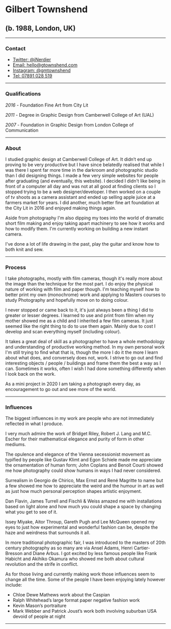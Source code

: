 # Gilbert Townshend
## (b. 1988, London, UK)

***

### Contact

* [Twitter: @iNerdier](https://twitter.com/iNerdier)
* [Email: hello@gtownshend.com](mailto:hello@gtownshend.com)
* [Instagram: @gmtownshend](https://www.instagram.com/gmtownshend/)
* [Tel: 07891 028 519](tel:07891028519)

***

### Qualifications

*2016* - Foundation Fine Art from City Lit

*2011* - Degree in Graphic Design from Camberwell College of Art (UAL)

*2007* - Foundation in Graphic Design from London College of Communication

***

### About

I studied graphic design at Camberwell College of Art. It didn’t end up proving to be very productive but I have since belatedly realised that while I was there I spent far more time in the darkroom and photographic studio than I did designing things. I made a few very simple websites for people after graduating (and eventually, this website). I decided I didn't like being in front of a computer all day and was not at all good at finding clients so I stopped trying to be a web designer/developer. I then worked on a couple of tv shoots as a camera assistant and ended up selling apple juice at a farmers market for years. I did another, much better fine art foundation at the City Lit in 2016 and enjoyed making things again.

Aside from photography I'm also dipping my toes into the world of dramatic short film making and enjoy taking apart machinery to see how it works and how to modify them. I'm currently working on building a new instant camera.

I've done a lot of life drawing in the past, play the guitar and know how to both knit and sew.

***

### Process

I take photographs, mostly with film cameras, though it's really more about the image than the technique for the most part. I do enjoy the physical nature of working with film and paper though. I'm teaching myself how to better print my own (monochrome) work and applying to Masters courses to study Photography and hopefully move on to doing colour.

I never stopped or came back to it, it's just always been a thing I did to greater or lesser degrees. I learned to use and print from film when my mother showed me as a child and I inherited a few film cameras. It just seemed like the right thing to do to use them again. Mainly due to cost I develop and scan everything myself (including colour).

It takes a great deal of skill as a photographer to have a whole methodology and understanding of productive working method. In my own personal work I'm still trying to find what that is, though the more I do it the more I learn about what does, and conversely does not, work.
I strive to go out and find interesting objects / people / buildings and frame them the best a way as I can. Sometimes it works, often I wish I had done something differently when I look back on the work.

As a mini project in 2020 I am taking a photograph every day, as encouragement to go out and see more of the world.

***

### Influences

The biggest influences in my work are people who are not immediately reflected in what I produce.

I very much admire the work of Bridget Riley, Robert J. Lang and M.C. Escher for their mathematical elegance and purity of form in other mediums.

The opulence and elegance of the Vienna secessionist movement as typified by people like Gustav Klimt and Egon Schiele made me appreciate the ornamentation of human form; John Coplans and Benoit Courti showed me how photography could show humans in ways I had never considered.

Surrealism in Georgio de Chirico, Max Ernst and René Magritte to name but a few showed me how to appreciate the weird and the humour in art as well as just how much personal perception shapes artistic enjoyment.

Dan Flavin, James Turrell and Fischli & Weiss amazed me with installations based on light alone and how much you could shape a space by changing what you get to see of it.

Issey Miyake, Aitor Throup, Gareth Pugh and Lee McQueen opened my eyes to just how experimental and wonderful fashion can be, despite the haze and weirdness that surrounds it all.

In more traditional photographic fair, I was introduced to the masters of 20th century photography as so many are via Ansel Adams, Henri Cartier-Bresson and Diane Arbus. I got excited by less famous people like Frank Habicht and Akihiko Okamura who showed me both about cultural revolution and the strife in conflict.

As for those living and currently making work those influences seem to change all the time. Some of the people I have been enjoying lately however include:

* Chloe Dewe Mathews work about the Caspian
* Ralph Whitehead’s large format paper negative fashion work
* Kevin Mason’s portraiture
* Mark Webber and Patrick Joust’s work both involving suburban USA devoid of people at night

***